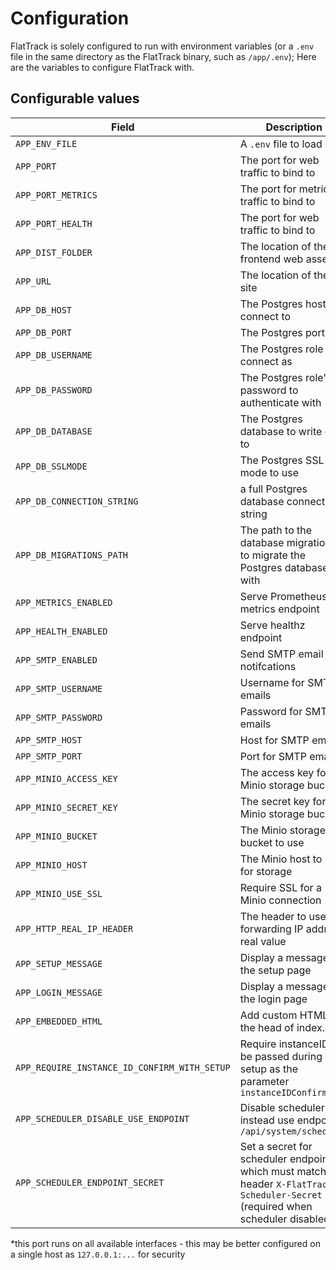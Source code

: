 # Configuration

FlatTrack is solely configured to run with environment variables (or a `.env` file in the same directory as the FlatTrack binary, such as `/app/.env`); Here are the variables to configure FlatTrack with.

## Configurable values

| Field                                        | Description                                                                                                                   | Default               |
|----------------------------------------------|-------------------------------------------------------------------------------------------------------------------------------|-----------------------|
| `APP_ENV_FILE`                               | A `.env` file to load                                                                                                         | `.env`                |
| `APP_PORT`                                   | The port for web traffic to bind to                                                                                           | `:8080` *             |
| `APP_PORT_METRICS`                           | The port for metrics traffic to bind to                                                                                       | `:2112` *             |
| `APP_PORT_HEALTH`                            | The port for web traffic to bind to                                                                                           | `:8081` *             |
| `APP_DIST_FOLDER`                            | The location of the frontend web assets                                                                                       | `./dist`              |
| `APP_URL`                                    | The location of the site                                                                                                      | `""`                  |
| `APP_DB_HOST`                                | The Postgres host to connect to                                                                                               | `localhost`           |
| `APP_DB_PORT`                                | The Postgres port use                                                                                                         | `5432`                |
| `APP_DB_USERNAME`                            | The Postgres role to connect as                                                                                               | `flattrack`           |
| `APP_DB_PASSWORD`                            | The Postgres role's password to authenticate with                                                                             | `flattrack`           |
| `APP_DB_DATABASE`                            | The Postgres database to write data to                                                                                        | `flattrack`           |
| `APP_DB_SSLMODE`                             | The Postgres SSL mode to use                                                                                                  | `disable`             |
| `APP_DB_CONNECTION_STRING`                   | a full Postgres database connection string                                                                                    |                       |
| `APP_DB_MIGRATIONS_PATH`                     | The path to the database migrations to migrate the Postgres database with                                                     | `./kodata/migrations` |
| `APP_METRICS_ENABLED`                        | Serve Prometheus metrics endpoint                                                                                             | `"true"`              |
| `APP_HEALTH_ENABLED`                         | Serve healthz endpoint                                                                                                        | `"true"`              |
| `APP_SMTP_ENABLED`                           | Send SMTP email notifcations                                                                                                  | `"false"`             |
| `APP_SMTP_USERNAME`                          | Username for SMTP emails                                                                                                      | `""`                  |
| `APP_SMTP_PASSWORD`                          | Password for SMTP emails                                                                                                      | `""`                  |
| `APP_SMTP_HOST`                              | Host for SMTP emails                                                                                                          | `""`                  |
| `APP_SMTP_PORT`                              | Port for SMTP emails                                                                                                          | `""`                  |
| `APP_MINIO_ACCESS_KEY`                       | The access key for a Minio storage bucket                                                                                     |                       |
| `APP_MINIO_SECRET_KEY`                       | The secret key for a Minio storage bucket                                                                                     |                       |
| `APP_MINIO_BUCKET`                           | The Minio storage bucket to use                                                                                               |                       |
| `APP_MINIO_HOST`                             | The Minio host to use for storage                                                                                             |                       |
| `APP_MINIO_USE_SSL`                          | Require SSL for a Minio connection                                                                                            |                       |
| `APP_HTTP_REAL_IP_HEADER`                    | The header to use for forwarding IP address real value                                                                        | `""`                  |
| `APP_SETUP_MESSAGE`                          | Display a message on the setup page                                                                                           | `""`                  |
| `APP_LOGIN_MESSAGE`                          | Display a message on the login page                                                                                           | `""`                  |
| `APP_EMBEDDED_HTML`                          | Add custom HTML to the head of index.html                                                                                     | `""`                  |
| `APP_REQUIRE_INSTANCE_ID_CONFIRM_WITH_SETUP` | Require instanceID to be passed during setup as the parameter `instanceIDConfirm`                                             | `false`               |
| `APP_SCHEDULER_DISABLE_USE_ENDPOINT`         | Disable scheduler and instead use endpoint `/api/system/scheduler`                                                            | `false`               |
| `APP_SCHEDULER_ENDPOINT_SECRET`              | Set a secret for scheduler endpoint which must match header `X-FlatTrack-Scheduler-Secret` (required when scheduler disabled) |                       |

\*this port runs on all available interfaces - this may be better configured on a single host as `127.0.0.1:...` for security

